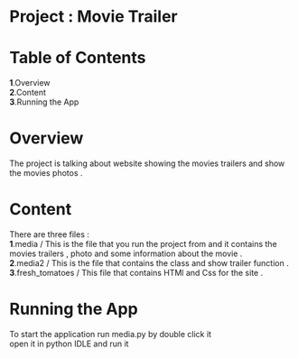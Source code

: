 # Project : Movie Trailer
  
  # Table of Contents
 **1**.Overview  
 **2**.Content  
 **3**.Running the App
  
  # Overview
  The project is talking about website showing the movies trailers and show the movies photos .
  # Content
  There are three files :  
 **1**.media  / This is the file that you run the project from and it contains the movies trailers , photo and some information about the movie .   
 **2**.media2  / This is the file that contains the class and show trailer function .  
 **3**.fresh_tomatoes /  This file that contains HTMl and Css for the site .
# Running the App
To start the application run media.py by double click it  
open it in python IDLE and run it